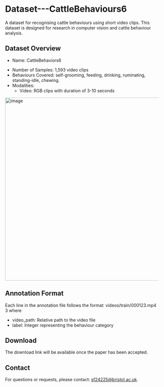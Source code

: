 # Dataset---CattleBehaviours6
A dataset for recognising cattle behaviours using short video clips. This dataset is designed for research in computer vision and cattle behaviour analysis.

## Dataset Overview
- Name: CattleBehaviors6
<!-- Total Size: XX GB -->
- Number of Samples: 1,593 video clips
- Behaviours Covered: self-grooming, feeding, drinking, ruminating, standing-idle, chewing.
- Modalities:
  - Video: RGB clips with duration of 3-10 seconds

<img width="1007" height="597" alt="image" src="https://github.com/user-attachments/assets/7424687c-95e4-4b9e-b4d7-52914612d6a0" />

<!-- Data Structure -->

## Annotation Format
Each line in the annotation file follows the format:
videos/train/000123.mp4  3
where
- video_path: Relative path to the video file
- label: Integer representing the behaviour category

## Download
The download link will be available once the paper has been accepted.

<!-- Citation -->

## Contact
For questions or requests, please contact: sf24225@bristol.ac.uk.

<!-- Acknowledgement -->


